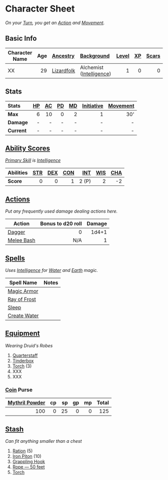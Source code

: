 # Character Sheet

*On your [Turn](../../Game%20Procedures/Core%20Procedures/Turn.md), you get an [Action](../../Game%20Procedures/Core%20Procedures/Action.md) and [Movement](../../Game%20Procedures/Combat/Movement.md).*

## Basic Info

| Character Name | Age | [Ancestry](../../Player%20Characters/Ancenstries/Ancestry.md)                                   | [Background](../../Player%20Characters/Backgrounds/Background.md)                            | [Level](../../Player%20Characters/Derived%20Statistics/Level.md) | [XP](../../Player%20Characters/Derived%20Statistics/Experience%20Points.md) | [Scars](../../Player%20Characters/Derived%20Statistics/Scars.md) |
| -------------- | --: | :---------------------------------------------------------------------------------------------- | :------------------------------------------------------------------------------------------- | ---------------------------------------------------------------: | --------------------------------------------------------------------------: | ---------------------------------------------------------------: |
| XX             |  29 | [Lizardfolk](../../Player%20Characters/Ancenstries/The%20People%20of%20Mithrinia/Lizardfolk.md) | Alchemist ([Intelligence](../../Player%20Characters/The%20Ability%20Scores/Intelligence.md)) |                                                                1 |                                                                           0 |                                                                0 |

## Stats

| Stats       | [HP](../../Player%20Characters/Derived%20Statistics/Hit%20Points.md) | [AC](../../Player%20Characters/Derived%20Statistics/Armor%20Class.md) | [PD](../../Player%20Characters/Derived%20Statistics/Physical%20Defense.md) | [MD](../../Player%20Characters/Derived%20Statistics/Mental%20Defense.md) | [Initiative](../../Game%20Procedures/Combat/Initiative.md) | [Movement](../../Game%20Procedures/Combat/Movement.md) |
| :---------- | -------------------------------------------------------------------: | --------------------------------------------------------------------: | -------------------------------------------------------------------------: | -----------------------------------------------------------------------: | ---------------------------------------------------------: | -----------------------------------------------------: |
| **Max**     |                                                                    6 |                                                                    10 |                                                                          0 |                                                                        2 |                                                          1 |                                                    30' |
| **Damage**  |                                                                    - |                                                                     - |                                                                          - |                                                                        - |                                                          - |                                                      - |
| **Current** |                                                                    - |                                                                     - |                                                                          - |                                                                        - |                                                          - |                                                      - |

## [Ability Scores](../../Player%20Characters/The%20Ability%20Scores/Ability%20Scores.md)

*[Primary Skill](../../Player%20Characters/Backgrounds/Primary%20Skill.md) is [Intelligence](../../Player%20Characters/The%20Ability%20Scores/Intelligence.md)*

| Abilities | [STR](../../Player%20Characters/The%20Ability%20Scores/Strength.md) | [DEX](../../Player%20Characters/The%20Ability%20Scores/Dexterity.md) | [CON](../../Player%20Characters/The%20Ability%20Scores/Constitution.md) | [INT](../../Player%20Characters/The%20Ability%20Scores/Intelligence.md) | [WIS](../../Player%20Characters/The%20Ability%20Scores/Wisdom.md)<br> | [CHA](../../Player%20Characters/The%20Ability%20Scores/Charisma.md)<br> |
| :-------- | ------------------------------------------------------------------: | -------------------------------------------------------------------: | ----------------------------------------------------------------------: | ----------------------------------------------------------------------: | --------------------------------------------------------------------: | ----------------------------------------------------------------------: |
| **Score** |                                                                   0 |                                                                    0 |                                                                       1 |                                                                   2 (P) |                                                                     2 |                                                                      -2 |

## [Actions](../../Game%20Procedures/Core%20Procedures/Action.md)

*Put any frequently used damage dealing actions here.*

| Action                                                                                 | Bonus to d20 roll | Damage |
| -------------------------------------------------------------------------------------- | ----------------: | -----: |
| [Dagger](../../Items%20and%20Gear/Weapons/Melee%20Weapons/Small%20Skilled%20Weapon.md) |                 0 |  1d4+1 |
| [Melee Bash](../../Game%20Procedures/Combat/Melee%20Attack.md#Melee%20Bash)            |               N/A |      1 |

## [Spells](../../Magic/Spells.md)

*Uses [Intelligence](../../Player%20Characters/The%20Ability%20Scores/Intelligence.md) for [Water](../../Magic/Spells/Spell%20Domains/Water.md) and [Earth](../../Magic/Spells/Spell%20Domains/Earth.md) magic.*

| Spell Name                                                                           | Notes |
| ------------------------------------------------------------------------------------ | ----- |
| [Magic Armor](../../Magic/Spells/Spells%20by%20Level/Level%201/Magic%20Armor.md)     |       |
| [Ray of Frost](../../Magic/Spells/Spells%20by%20Level/Level%201/Ray%20of%20Frost.md) |       |
| [Sleep](../../Magic/Spells/Spells%20by%20Level/Level%201/Sleep.md)                   |       |
| [Create Water](../../Magic/Spells/Spells%20by%20Level/Level%201/Create%20Water.md)   |       |

## [Equipment](../../Player%20Characters/Derived%20Statistics/Equipment.md)

*Wearing Druid's Robes*
1. [Quarterstaff](../../Items%20and%20Gear/Weapons/Melee%20Weapons/Small%20Simple%20Weapon.md)
2. [Tinderbox](../../Items%20and%20Gear/Gear/10%20Coins/Tinderbox.md)
3. [Torch](../../Items%20and%20Gear/Gear/1%20Coin/Torch.md) (3)
4. XXX
5. XXX

### [Coin](../Economy/Coins.md) Purse

| [Mythril Powder](../../Magic/Spellcasting/Mythril.md) |  cp |  sp |  gp |  mp | Total |
| ----------------------------------------------------: | --: | --: | --: | --: | ----: |
|                                                   100 |   0 |  25 |   0 |   0 |   125 |

## [Stash](../../Player%20Characters/Derived%20Statistics/Stash.md)

*Can fit anything smaller than a chest*

1. [Ration](../../Items%20and%20Gear/Gear/1%20Coin/Ration.md) (5)
2. [Iron Piton](../../Items%20and%20Gear/Gear/10%20Coins/Iron%20Piton.md) (10)
3. [Grappling Hook](../../Items%20and%20Gear/Gear/25%20Coins/Grappling%20Hook.md)
4. [Rope — 50 feet](../../Items%20and%20Gear/Gear/50%20Coins/Rope%20—%2050%20feet.md)
5. [Torch](../../Items%20and%20Gear/Gear/1%20Coin/Torch.md)
